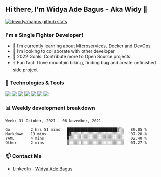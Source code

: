 ## Hi there, I'm Widya Ade Bagus - Aka Widy 👋

[![dewidyabagus github stats](https://github-readme-stats.vercel.app/api?username=dewidyabagus)](https://github.com/dewidyabagus/dewidyabagus)

### I'm a Single Fighter Developer!
- 🌱 I’m currently learning about Microservices, Docker and DevOps
- 👯 I’m looking to collaborate with other developer
- 🥅 2022 Goals: Contribute more to Open Source projects
- ⚡ Fun fact: I love mountain biking, finding bug and create unfinished side project 

### 🔧 Technologies & Tools
![](https://img.shields.io/badge/OS-MX_Linux-informational?style=flat&logo=mxlinux&logoColor=white&color=2bbc8a)
![](https://img.shields.io/badge/Shell-Bash-informational?style=flat&logo=gnu-bash&logoColor=white&color=2bbc8a)
![](https://img.shields.io/badge/PaaS-Heroku-informational?style=flat&logo=heroku&logoColor=white&color=2bbc8a)
![](https://img.shields.io/badge/Editor-Visual_Studio_Code-informational?style=flat&logo=visualstudiocode&logoColor=white&color=2bbc8a)
![](https://img.shields.io/badge/Tools-Docker-informational?style=flat&logo=docker&logoColor=white&color=2bbc8a)
![](https://img.shields.io/badge/Code-Golang-informational?style=flat&logo=go&logoColor=white&color=2bbc8a)
![](https://img.shields.io/badge/Tools-PostgreSQL-informational?style=flat&logo=postgresql&logoColor=white&color=2bbc8a)

### 📊 Weekly development breakdown

<!--START_SECTION:waka-->
```text
Week: 31 October, 2021 - 06 November, 2021

Go         2 hrs 51 mins   ██████████████████████▒░░   89.05 % 
Markdown   13 mins         █▓░░░░░░░░░░░░░░░░░░░░░░░   07.28 % 
YAML       4 mins          ▓░░░░░░░░░░░░░░░░░░░░░░░░   02.40 % 
Other      2 mins          ▒░░░░░░░░░░░░░░░░░░░░░░░░   01.27 % 
```
<!--END_SECTION:waka-->

### 📫 Contact Me
- LinkedIn - [Widya Ade Bagus](https://www.linkedin.com/in/widya-ade-bagus-3a660716b/)
